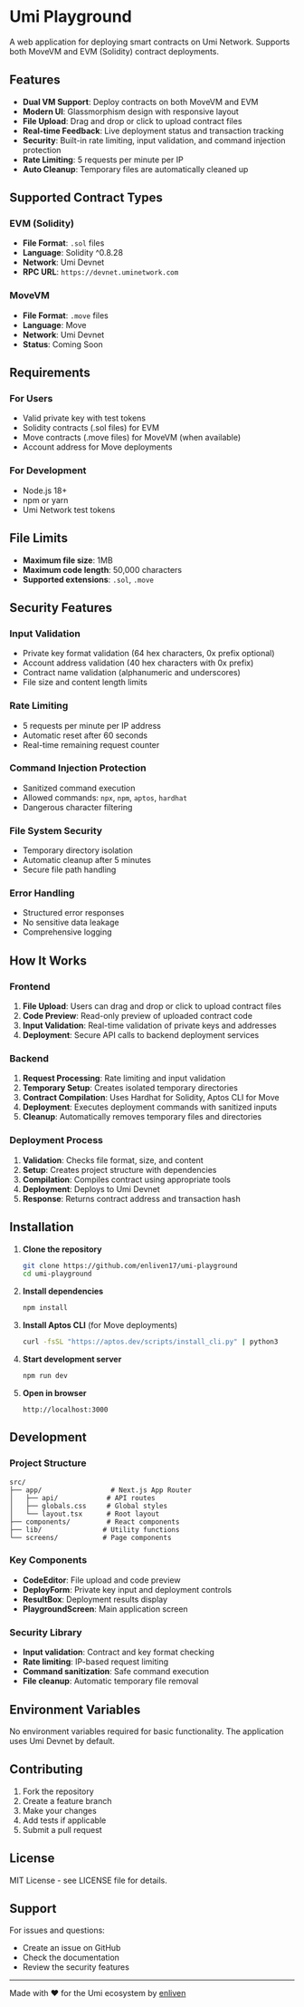 # Umi Playground

A web application for deploying smart contracts on Umi Network. Supports both MoveVM and EVM (Solidity) contract deployments.

## Features

- **Dual VM Support**: Deploy contracts on both MoveVM and EVM
- **Modern UI**: Glassmorphism design with responsive layout
- **File Upload**: Drag and drop or click to upload contract files
- **Real-time Feedback**: Live deployment status and transaction tracking
- **Security**: Built-in rate limiting, input validation, and command injection protection
- **Rate Limiting**: 5 requests per minute per IP
- **Auto Cleanup**: Temporary files are automatically cleaned up

## Supported Contract Types

### EVM (Solidity)
- **File Format**: `.sol` files
- **Language**: Solidity ^0.8.28
- **Network**: Umi Devnet
- **RPC URL**: `https://devnet.uminetwork.com`

### MoveVM
- **File Format**: `.move` files
- **Language**: Move
- **Network**: Umi Devnet
- **Status**: Coming Soon

## Requirements

### For Users
- Valid private key with test tokens
- Solidity contracts (.sol files) for EVM
- Move contracts (.move files) for MoveVM (when available)
- Account address for Move deployments

### For Development
- Node.js 18+
- npm or yarn
- Umi Network test tokens

## File Limits

- **Maximum file size**: 1MB
- **Maximum code length**: 50,000 characters
- **Supported extensions**: `.sol`, `.move`

## Security Features

### Input Validation
- Private key format validation (64 hex characters, 0x prefix optional)
- Account address validation (40 hex characters with 0x prefix)
- Contract name validation (alphanumeric and underscores)
- File size and content length limits

### Rate Limiting
- 5 requests per minute per IP address
- Automatic reset after 60 seconds
- Real-time remaining request counter

### Command Injection Protection
- Sanitized command execution
- Allowed commands: `npx`, `npm`, `aptos`, `hardhat`
- Dangerous character filtering

### File System Security
- Temporary directory isolation
- Automatic cleanup after 5 minutes
- Secure file path handling

### Error Handling
- Structured error responses
- No sensitive data leakage
- Comprehensive logging

## How It Works

### Frontend
1. **File Upload**: Users can drag and drop or click to upload contract files
2. **Code Preview**: Read-only preview of uploaded contract code
3. **Input Validation**: Real-time validation of private keys and addresses
4. **Deployment**: Secure API calls to backend deployment services

### Backend
1. **Request Processing**: Rate limiting and input validation
2. **Temporary Setup**: Creates isolated temporary directories
3. **Contract Compilation**: Uses Hardhat for Solidity, Aptos CLI for Move
4. **Deployment**: Executes deployment commands with sanitized inputs
5. **Cleanup**: Automatically removes temporary files and directories

### Deployment Process
1. **Validation**: Checks file format, size, and content
2. **Setup**: Creates project structure with dependencies
3. **Compilation**: Compiles contract using appropriate tools
4. **Deployment**: Deploys to Umi Devnet
5. **Response**: Returns contract address and transaction hash

## Installation

1. **Clone the repository**
   ```bash
   git clone https://github.com/enliven17/umi-playground
   cd umi-playground
   ```

2. **Install dependencies**
   ```bash
   npm install
   ```

3. **Install Aptos CLI** (for Move deployments)
   ```bash
   curl -fsSL "https://aptos.dev/scripts/install_cli.py" | python3
   ```

4. **Start development server**
   ```bash
   npm run dev
   ```

5. **Open in browser**
   ```
   http://localhost:3000
   ```

## Development

### Project Structure
```
src/
├── app/                 # Next.js App Router
│   ├── api/            # API routes
│   ├── globals.css     # Global styles
│   └── layout.tsx      # Root layout
├── components/         # React components
├── lib/               # Utility functions
└── screens/           # Page components
```

### Key Components
- **CodeEditor**: File upload and code preview
- **DeployForm**: Private key input and deployment controls
- **ResultBox**: Deployment results display
- **PlaygroundScreen**: Main application screen

### Security Library
- **Input validation**: Contract and key format checking
- **Rate limiting**: IP-based request limiting
- **Command sanitization**: Safe command execution
- **File cleanup**: Automatic temporary file removal

## Environment Variables

No environment variables required for basic functionality. The application uses Umi Devnet by default.

## Contributing

1. Fork the repository
2. Create a feature branch
3. Make your changes
4. Add tests if applicable
5. Submit a pull request

## License

MIT License - see LICENSE file for details.

## Support

For issues and questions:
- Create an issue on GitHub
- Check the documentation
- Review the security features

---

Made with ❤️ for the Umi ecosystem by [enliven](https://github.com/enliven17)

